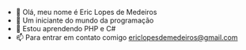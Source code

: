 - 👋 Olá, meu nome é Eric Lopes de Medeiros
- 👀 Um iniciante do mundo da programação 
- 🌱 Estou aprendendo PHP e C#
- 📫 Para entrar em contato comigo ericlopesdemedeiros@gmail.com

<!---
Ericao327/Ericao327 is a ✨ special ✨ repository because its `README.md` (this file) appears on your GitHub profile.
You can click the Preview link to take a look at your changes.
--->
